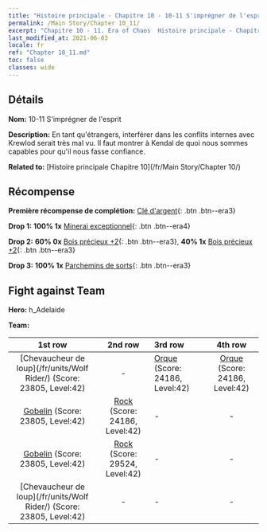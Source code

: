 ```yaml
---
title: "Histoire principale - Chapitre 10 - 10-11 S'imprégner de l'esprit"
permalink: /Main Story/Chapter 10_11/
excerpt: "Chapitre 10 - 11. Era of Chaos  Histoire principale - Chapitre 10_11. 10-11 S'imprégner de l'esprit"
last_modified_at: 2021-06-03
locale: fr
ref: "Chapter 10_11.md"
toc: false
classes: wide
---
```


## Détails

 **Nom:** 10-11 S'imprégner de l'esprit

 **Description:** En tant qu'étrangers, interférer dans les conflits internes avec Krewlod serait très mal vu. Il faut montrer à Kendal de quoi nous sommes capables pour qu'il nous fasse confiance.

 **Related to:** [Histoire principale Chapitre 10](/fr/Main Story/Chapter 10/)

## Récompense

 **Première récompense de complétion:** [Clé d'argent](/ItemsFR/con_693/){: .btn .btn--era3}

 **Drop 1:** **100% 1x** [Minerai exceptionnel](/ItemsFR/mat_33/){: .btn .btn--era4}

 **Drop 2:** **60% 0x** [Bois précieux +2](/ItemsFR/mat_27/){: .btn .btn--era3}, **40% 1x** [Bois précieux +2](/ItemsFR/mat_27/){: .btn .btn--era3}

 **Drop 3:** **100% 1x** [Parchemins de sorts](/ItemsFR/con_694/){: .btn .btn--era3}


## Fight against Team
 **Hero:** h_Adelaide

 **Team:**


  | 1st row | 2nd row | 3rd row | 4th row |
  |:----:|:----:|:----|:----:|
  | [Chevaucheur de loup](/fr/units/Wolf Rider/) (Score: 23805, Level:42)  | - | [Orque](/fr/units/Orc/) (Score: 24186, Level:42)  | [Orque](/fr/units/Orc/) (Score: 24186, Level:42)  |
  | [Gobelin](/fr/units/Goblin/) (Score: 23805, Level:42)  | [Rock](/fr/units/Roc/) (Score: 24186, Level:42)  | - | - |
  | [Gobelin](/fr/units/Goblin/) (Score: 23805, Level:42)  | [Rock](/fr/units/Roc/) (Score: 29524, Level:42)  | - | - |
  | [Chevaucheur de loup](/fr/units/Wolf Rider/) (Score: 23805, Level:42)  | - | - | - |


